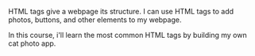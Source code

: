 HTML tags give a webpage its structure. I can use HTML tags to add photos, buttons, and other elements to my webpage.

In this course, i'll learn the most common HTML tags by building my own cat photo app.
